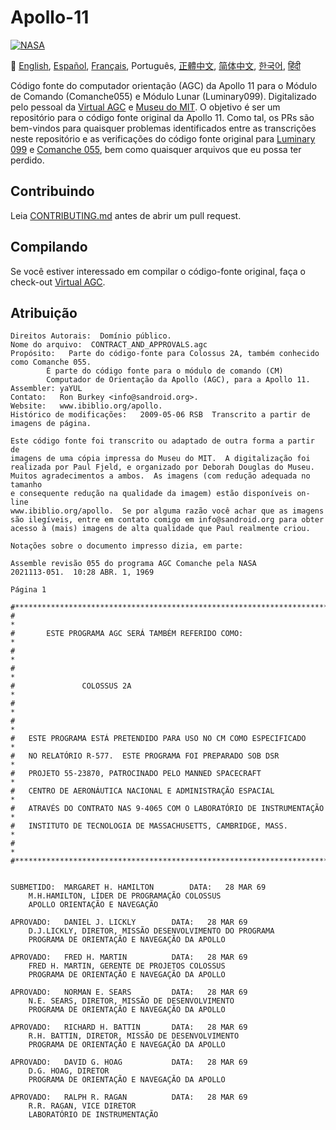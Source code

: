 # Apollo-11
[![NASA][1]][2]

:crossed_flags:
[English][EN],
[Español][ES],
[Français][FR],
Português,
[正體中文][ZH_TW],
[简体中文][ZH_CN],
[한국어][KO_KR],
[हिंदी][HI]

[EN]:README.md
[ES]:README.es.md
[FR]:README.fr.md
[PT_BR]:README.pt_br.md
[ZH_TW]:README.zh_tw.md
[ZH_CN]:README.zh_cn.md
[KO_KR]:README.ko_kr.md
[HI]:README.hi.md

Código fonte do computador orientação (AGC) da Apollo 11 para o Módulo
de Comando (Comanche055) e Módulo Lunar (Luminary099). Digitalizado
pelo pessoal da [Virtual AGC][3] e [Museu do MIT][4]. O objetivo é ser
um repositório para o código fonte original da Apollo 11. Como tal, os PRs
são bem-vindos para quaisquer problemas identificados entre as transcrições
neste repositório e as verificações do código fonte original para
[Luminary 099][5] e [Comanche 055][6], bem como quaisquer arquivos que
eu possa ter perdido.

## Contribuindo
Leia [CONTRIBUTING.md][7] antes de abrir um pull request.

## Compilando
Se você estiver interessado em compilar o código-fonte original, faça o
check-out [Virtual AGC][8].

## Atribuição
```plain
Direitos Autorais:  Domínio público.
Nome do arquivo:  CONTRACT_AND_APPROVALS.agc
Propósito:   Parte do código-fonte para Colossus 2A, também conhecido como Comanche 055.
        É parte do código fonte para o módulo de comando (CM)
        Computador de Orientação da Apollo (AGC), para a Apollo 11.
Assembler: yaYUL
Contato:   Ron Burkey <info@sandroid.org>.
Website:   www.ibiblio.org/apollo.
Histórico de modificações:   2009-05-06 RSB  Transcrito a partir de imagens de página.

Este código fonte foi transcrito ou adaptado de outra forma a partir de
imagens de uma cópia impressa do Museu do MIT.  A digitalização foi
realizada por Paul Fjeld, e organizado por Deborah Douglas do Museu.
Muitos agradecimentos a ambos.  As imagens (com redução adequada no tamanho
e consequente redução na qualidade da imagem) estão disponíveis on-line
www.ibiblio.org/apollo.  Se por alguma razão você achar que as imagens
são ilegíveis, entre em contato comigo em info@sandroid.org para obter
acesso à (mais) imagens de alta qualidade que Paul realmente criou.

Notações sobre o documento impresso dizia, em parte:

Assemble revisão 055 do programa AGC Comanche pela NASA
2021113-051.  10:28 ABR. 1, 1969

Página 1

#************************************************************************
#                                                                       *
#       ESTE PROGRAMA AGC SERÁ TAMBÉM REFERIDO COMO:                    *
#                                                                       *
#                                                                       *
#               COLOSSUS 2A                                             *
#                                                                       *
#                                                                       *
#   ESTE PROGRAMA ESTÁ PRETENDIDO PARA USO NO CM COMO ESPECIFICADO      *
#   NO RELATÓRIO R-577.  ESTE PROGRAMA FOI PREPARADO SOB DSR            *
#   PROJETO 55-23870, PATROCINADO PELO MANNED SPACECRAFT                *
#   CENTRO DE AERONÁUTICA NACIONAL E ADMINISTRAÇÃO ESPACIAL             *
#   ATRAVÉS DO CONTRATO NAS 9-4065 COM O LABORATÓRIO DE INSTRUMENTAÇÃO  *
#   INSTITUTO DE TECNOLOGIA DE MASSACHUSETTS, CAMBRIDGE, MASS.          *
#                                                                       *
#************************************************************************


SUBMETIDO:  MARGARET H. HAMILTON        DATA:   28 MAR 69
    M.H.HAMILTON, LÍDER DE PROGRAMAÇÃO COLOSSUS
    APOLLO ORIENTAÇÃO E NAVEGAÇÃO

APROVADO:   DANIEL J. LICKLY        DATA:   28 MAR 69
    D.J.LICKLY, DIRETOR, MISSÃO DESENVOLVIMENTO DO PROGRAMA
    PROGRAMA DE ORIENTAÇÃO E NAVEGAÇÃO DA APOLLO

APROVADO:   FRED H. MARTIN          DATA:   28 MAR 69
    FRED H. MARTIN, GERENTE DE PROJETOS COLOSSUS
    PROGRAMA DE ORIENTAÇÃO E NAVEGAÇÃO DA APOLLO

APROVADO:   NORMAN E. SEARS         DATA:   28 MAR 69
    N.E. SEARS, DIRETOR, MISSÃO DE DESENVOLVIMENTO
    PROGRAMA DE ORIENTAÇÃO E NAVEGAÇÃO DA APOLLO

APROVADO:   RICHARD H. BATTIN       DATA:   28 MAR 69
    R.H. BATTIN, DIRETOR, MISSÃO DE DESENVOLVIMENTO
    PROGRAMA DE ORIENTAÇÃO E NAVEGAÇÃO DA APOLLO

APROVADO:   DAVID G. HOAG           DATA:   28 MAR 69
    D.G. HOAG, DIRETOR
    PROGRAMA DE ORIENTAÇÃO E NAVEGAÇÃO DA APOLLO

APROVADO:   RALPH R. RAGAN          DATA:   28 MAR 69
    R.R. RAGAN, VICE DIRETOR
    LABORATÓRIO DE INSTRUMENTAÇÃO
```

[1]:https://cdn.rawgit.com/aleen42/badges/c9246f74/src/nasa.svg
[2]:https://www.nasa.gov/mission_pages/apollo/missions/apollo11.html
[3]:http://www.ibiblio.org/apollo/
[4]:http://web.mit.edu/museum/
[5]:http://www.ibiblio.org/apollo/ScansForConversion/Luminary099/
[6]:http://www.ibiblio.org/apollo/ScansForConversion/Comanche055/
[7]:https://github.com/chrislgarry/Apollo-11/blob/master/CONTRIBUTING.md
[8]:https://github.com/rburkey2005/virtualagc
